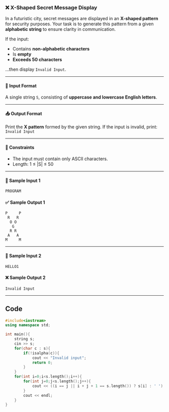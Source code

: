 

### ❌ **X-Shaped Secret Message Display**


In a futuristic city, secret messages are displayed in an **X-shaped pattern** for security purposes. Your task is to generate this pattern from a given **alphabetic string** to ensure clarity in communication.

If the input:

* Contains **non-alphabetic characters**
* Is **empty**
* **Exceeds 50 characters**

...then display `Invalid Input`.

---

#### 🧾 Input Format

A single string `S`, consisting of **uppercase and lowercase English letters**.

---

#### 📤 Output Format

Print the **X pattern** formed by the given string.
If the input is invalid, print:
`Invalid Input`

---

#### 📌 Constraints

* The input must contain only ASCII characters.
* Length: 1 ≤ |S| ≤ 50

---

#### 🧪 Sample Input 1

```
PROGRAM
```

#### ✅ Sample Output 1

```
P     P
 R   R 
  O O  
   G   
  R R  
 A   A 
M     M
```

---

#### 🧪 Sample Input 2

```
HELLO1
```

#### ❌ Sample Output 2

```
Invalid Input
```

---
## Code

```cpp []
#include<iostream>
using namespace std;

int main(){
    string s;
    cin >> s;
    for(char c : s){
        if(!isalpha(c)){
            cout << "Invalid input";
            return 0;
        }
    }
    for(int i=0;i<s.length();i++){
        for(int j=0;j<s.length();j++){
            cout << ((i == j || i + j + 1 == s.length()) ? s[i] : ' ');
        }
        cout << endl;
    }
}
```
